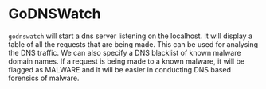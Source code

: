 # GoDNSWatch

`godnswatch` will start a dns server listening on the localhost. It will display a table of all the requests that are being made. This can be used for analysing the DNS traffic. We can also specify a DNS blacklist of known malware domain names. If a request is being made to a known malware, it will be flagged as MALWARE and it will be easier in conducting DNS based forensics of malware.


